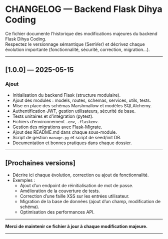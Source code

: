 # CHANGELOG — Backend Flask Dihya Coding

Ce fichier documente l’historique des modifications majeures du backend Flask Dihya Coding.  
Respectez le versionnage sémantique (SemVer) et décrivez chaque évolution importante (fonctionnalité, sécurité, correction, migration…).

---

## [1.0.0] — 2025-05-15
### Ajout
- Initialisation du backend Flask (structure modulaire).
- Ajout des modules : models, routes, schemas, services, utils, tests.
- Mise en place des schémas Marshmallow et modèles SQLAlchemy.
- Authentification JWT, gestion utilisateurs, sécurité de base.
- Tests unitaires et d’intégration (pytest).
- Fichiers d’environnement `.env`, `.flaskenv`.
- Gestion des migrations avec Flask-Migrate.
- Ajout des README.md dans chaque sous-module.
- Script de gestion `manage.py` et script de seed/init DB.
- Documentation et bonnes pratiques dans chaque dossier.

---

## [Prochaines versions]
- Décrire ici chaque évolution, correction ou ajout de fonctionnalité.
- Exemples :
  - Ajout d’un endpoint de réinitialisation de mot de passe.
  - Amélioration de la couverture de tests.
  - Correction d’une faille XSS sur les entrées utilisateur.
  - Migration de la base de données (ajout d’un champ, modification de schéma).
  - Optimisation des performances API.

---

**Merci de maintenir ce fichier à jour à chaque modification majeure.**

---